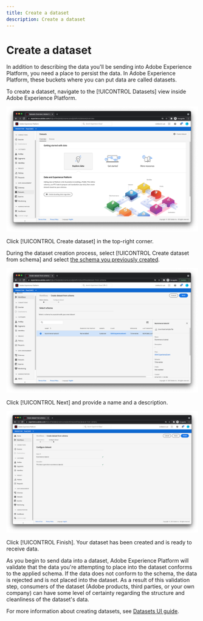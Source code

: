 ```yaml
---
title: Create a dataset
description: Create a dataset
---
```

# Create a dataset

In addition to describing the data you'll be sending into Adobe Experience Platform, you need a place to persist the data. In Adobe Experience Platform, these buckets where you can put data are called datasets. 

To create a dataset, navigate to the [!UICONTROL Datasets] view inside Adobe Experience Platform.

![Datasets view](../assets/datasets-view.png)

Click [!UICONTROL Create dataset] in the top-right corner.

During the dataset creation process, select [!UICONTROL Create dataset from schema] and select [the schema you previously created](create-a-schema.md).

![Schema selection](../assets/schema-selection.png)

Click [!UICONTROL Next] and provide a name and a description.

![Dataset name and description](../assets/dataset-name-description.png)

Click [!UICONTROL Finish]. Your dataset has been created and is ready to receive data.

As you begin to send data into a dataset, Adobe Experience Platform will validate that the data you're attempting to place into the dataset conforms to the applied schema. If the data does not conform to the schema, the data is rejected and is not placed into the dataset. As a result of this validation step, consumers of the dataset (Adobe products, third parties, or your own company) can have some level of certainty regarding the structure and cleanliness of the dataset's data.

For more information about creating datasets, see [Datasets UI guide](https://experienceleague.adobe.com/docs/experience-platform/catalog/datasets/user-guide.html).

